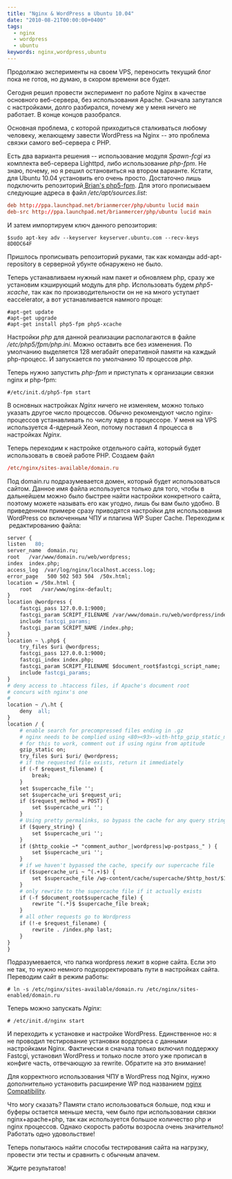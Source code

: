 ```yaml
---
title: "Nginx & WordPress в Ubuntu 10.04"
date: "2010-08-21T00:00:00+0400"
tags:
  - nginx
  - wordpress
  - ubuntu
keywords: nginx,wordpress,ubuntu
---
```

Продолжаю эксперименты на своем VPS, переносить текущий блог пока не готов, но думаю, в скором времени все будет.

Сегодня решил провести эксперимент по работе Nginx в качестве основного веб-сервера, без использования Apache. Сначала запутался с настройками, долго разбирался, почему же у меня ничего не работает. В конце концов разобрался.

Основная проблема, с которой приходиться сталкиваться любому человеку, желающему завести WordPress на Nginx -- это проблема связки самого веб-сервера с PHP.

Есть два варианта решения -- использование модуля <em>Spawn-fcgi</em> из комплекта
веб-сервера Lighttpd, либо использование <em>php-fpm</em>. Не знаю, почему, но я решил
остановиться на втором варианте. Кстати, для Ubuntu 10.04 установить его очень просто.
Достаточно лишь подключить репозиторий<a href="https://launchpad.net/~brianmercer/+archive/php/" rel="nofollow"> Brian's php5-fpm</a>. Для этого прописываем следующие адреса в файл <em>/etc/apt/sources.list</em>:

```conf
deb http://ppa.launchpad.net/brianmercer/php/ubuntu lucid main
deb-src http://ppa.launchpad.net/brianmercer/php/ubuntu lucid main
```

И затем импортируем ключ данного репозитория:

```shell
$sudo apt-key adv --keyserver keyserver.ubuntu.com --recv-keys 8D0DC64F
```

Пришлось прописывать репозиторий руками, так как команды add-apt-repository в серверной убунте обнаружено не было.

Теперь устанавливаем нужный нам пакет и обновляем php, сразу же установим кэширующий модуль для php. Использовать будем <em>php5-xcache</em>, так как по производительности он не на много уступает eaccelerator, а вот устанавливается намного проще:

```shell
#apt-get update
#apt-get upgrade
#apt-get install php5-fpm php5-xcache
```

Настройки <em>php</em> для данной реализации располагаются в файле <em>/etc/php5/fpm/php.ini</em>. Можно оставить все без изменения. По умолчанию выделяется 128 мегабайт оперативной памяти на каждый php-процесс. И запускается по умолчанию 10 процессов <em>php</em>.

Теперь нужно запустить <em>php-fpm</em> и приступать к организации связки nginx и php-fpm:

```shell
#/etc/init.d/php5-fpm start
```

В основных настройках <em>Nginx</em> ничего не изменяем, можно только указать другое число процессов. Обычно рекомендуют число nginx-процессов устанавливать по числу ядер в процессоре. У меня на VPS используется 4-ядерный Xeon, потому поставил 4 процесса в настройках <em>Nginx</em>.

Теперь переходим к настройке отдельного сайта, который будет использовать в своей работе PHP. Создаем файл

```conf
/etc/nginx/sites-available/domain.ru
```

Под domain.ru подразумевается домен, который будет использоваться сайтом. Данное имя файла используется только для того, чтобы в дальнейшем можно было быстрее найти настройки конкретного сайта, поэтому можете называть его как угодно, лишь бы вам было удобно. В приведенном примере сразу приводятся настройки для использования WordPress со включенным ЧПУ и плагина WP Super Cache. Переходим к  редактированию файла:

```apache
server {
listen   80;
server_name  domain.ru;
root   /var/www/domain.ru/web/wordpress;
index  index.php;
access_log  /var/log/nginx/localhost.access.log;
error_page   500 502 503 504  /50x.html;
location = /50x.html {
    root   /var/www/nginx-default;
}
location @wordpress {
    fastcgi_pass 127.0.0.1:9000;
    fastcgi_param SCRIPT_FILENAME /var/www/domain.ru/web/wordpress/index.php;
    include fastcgi_params;
    fastcgi_param SCRIPT_NAME /index.php;
}
location ~ \.php$ {
    try_files $uri @wordpress;
    fastcgi_pass 127.0.0.1:9000;
    fastcgi_index index.php;
    fastcgi_param SCRIPT_FILENAME $document_root$fastcgi_script_name;
    include fastcgi_params;
}
# deny access to .htaccess files, if Apache's document root
# concurs with nginx's one
#
location ~ /\.ht {
    deny  all;
}
location / {
    # enable search for precompressed files ending in .gz
    # nginx needs to be complied using <80><93>-with-http_gzip_static_module
    # for this to work, comment out if using nginx from aptitude
    gzip_static on;
    try_files $uri $uri/ @wordpress;
    # if the requested file exists, return it immediately
    if (-f $request_filename) {
        break;
    }
    set $supercache_file '';
    set $supercache_uri $request_uri;
    if ($request_method = POST) {
        set $supercache_uri '';
    }
    # Using pretty permalinks, so bypass the cache for any query string
    if ($query_string) {
        set $supercache_uri '';
    }
    if ($http_cookie ~* "comment_author_|wordpress|wp-postpass_" ) {
        set $supercache_uri '';
    }
    # if we haven't bypassed the cache, specify our supercache file
    if ($supercache_uri ~ ^(.+)$) {
        set $supercache_file /wp-content/cache/supercache/$http_host/$1index.html;
    }
    # only rewrite to the supercache file if it actually exists
    if (-f $document_root$supercache_file) {
        rewrite ^(.*)$ $supercache_file break;
    }
    # all other requests go to Wordpress
    if (!-e $request_filename) {
        rewrite . /index.php last;
    }
}
}
```

Подразумевается, что папка wordpress лежит в корне сайта. Если это не так, то нужно немного подкорректировать пути в настройках сайта. Переводим сайт в режим работы:

```shell
# ln -s /etc/nginx/sites-available/domain.ru /etc/nginx/sites-enabled/domain.ru
```

Теперь можно запускать <em>Nginx</em>:

```shell
# /etc/init.d/nginx start
```

И переходить к установке и настройке WordPress. Единственное но: я не проводил тестирование установки вордпреса с данными настройками Nginx. Фактически я сначала только включил поддержку Fastcgi, установил WordPress и только после этого уже прописал в конфиге часть, отвечающую за rewrite. Обратите на это внимание!

Для корректного использования ЧПУ в WordPress под Nginx, нужно дополнительно установить
расширение WP под названием <a href="http://wordpress.org/extend/plugins/nginx-compatibility/" rel="nofollow">nginx Compatibility</a>.

Что могу сказать? Памяти стало использоваться больше, под кэш и буферы остается меньше места, чем было при использовании связки nginx+apache+php, так как используется большое количество php и nginx процессов. Однако скорость работы возросла очень значительно! Работать одно удовольствие!

Теперь попытаюсь найти способы тестирования сайта на нагрузку, провести эти тесты и сравнить с обычным апачем.

Ждите результатов!
